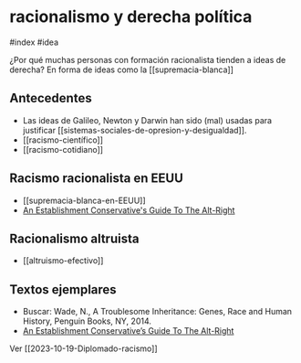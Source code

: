 # racionalismo y derecha política
#index #idea 

¿Por qué muchas personas con formación racionalista tienden a ideas de derecha? En forma de ideas como la [[supremacia-blanca]]

## Antecedentes

- Las ideas de Galileo, Newton y Darwin han sido (mal) usadas para justificar [[sistemas-sociales-de-opresion-y-desigualdad]].
- [[racismo-científico]]
- [[racismo-cotidiano]]

## Racismo racionalista en EEUU

- [[supremacia-blanca-en-EEUU]]
- [An Establishment Conservative's Guide To The Alt-Right](https://www.breitbart.com/tech/2016/03/29/an-establishment-conservatives-guide-to-the-alt-right/)

## Racionalismo altruista

- [[altruismo-efectivo]] 

## Textos ejemplares

- Buscar: Wade, N., A Troublesome Inheritance: Genes, Race and Human History, Penguin Books, NY, 2014.
- [An Establishment Conservative’s Guide To The Alt-Right](https://www.breitbart.com/tech/2016/03/29/an-establishment-conservatives-guide-to-the-alt-right/)

Ver [[2023-10-19-Diplomado-racismo]]
